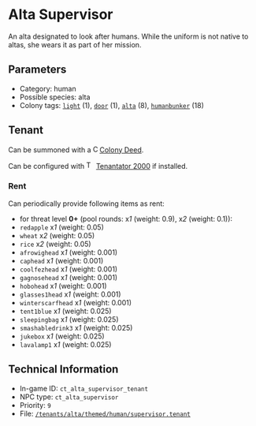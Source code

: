 # Alta Supervisor

An alta designated to look after humans. While the uniform is not native to altas, she wears it as part of her mission.

## Parameters

- Category: human
- Possible species: alta
- Colony tags: [`light`](https://ceterai.github.io/MyEnternia/Wiki/Tags/Light) (1), [`door`](https://ceterai.github.io/MyEnternia/Wiki/Tags/Door) (1), [`alta`](https://ceterai.github.io/MyEnternia/Wiki/Tags/Alta) (8), [`humanbunker`](https://ceterai.github.io/MyEnternia/Wiki/Tags/Humanbunker) (18)

## Tenant

Can be summoned with a <img src="https://starbounder.org/mediawiki/images/9/93/Colony_Deed.gif" alt="Colony Deed icon" width="9.6" height="15"/> [Colony Deed](https://starbounder.org/Colony_Deed).

Can be configured with <img src="https://steamuserimages-a.akamaihd.net/ugc/920304477977773128/D47BB0FD18E520B722C013CEDE14AC017779D44C/" alt="Tenantator 2000 icon" width="16" height="16"/> [Tenantator 2000](https://steamcommunity.com/sharedfiles/filedetails/?id=1405753979) if installed.

### Rent

Can periodically provide following items as rent:

- for threat level **0+** (pool rounds: x*1* (weight: 0.9), x*2* (weight: 0.1)):
- `redapple` x*1* (weight: 0.05)
- `wheat` x*2* (weight: 0.05)
- `rice` x*2* (weight: 0.05)
- `afrowighead` x*1* (weight: 0.001)
- `caphead` x*1* (weight: 0.001)
- `coolfezhead` x*1* (weight: 0.001)
- `gagnosehead` x*1* (weight: 0.001)
- `hobohead` x*1* (weight: 0.001)
- `glasses1head` x*1* (weight: 0.001)
- `winterscarfhead` x*1* (weight: 0.001)
- `tent1blue` x*1* (weight: 0.025)
- `sleepingbag` x*1* (weight: 0.025)
- `smashabledrink3` x*1* (weight: 0.025)
- `jukebox` x*1* (weight: 0.025)
- `lavalamp1` x*1* (weight: 0.025)

## Technical Information

- In-game ID: `ct_alta_supervisor_tenant`
- NPC type: `ct_alta_supervisor`
- Priority: `9`
- File: [`/tenants/alta/themed/human/supervisor.tenant`](https://github.com/Ceterai/Enternia/blob/main/tenants/alta/themed/human/supervisor.tenant)
